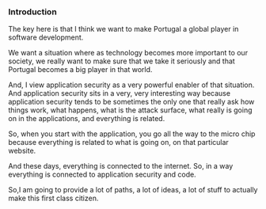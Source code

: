 ### Introduction

The key here is that I think we want to make Portugal a global player in software development.

We want a situation where as technology becomes more important to our society, we really want to make sure that we take it seriously and that Portugal becomes a big player in that world.

And, I view application security as a very powerful enabler of that situation. And application security sits in a very, very interesting way because application security tends to be sometimes the only one that really ask how things work, what happens, what is the attack surface, what really is going on in the applications, and everything is related.

So, when you start with the application, you go all the way to the micro chip because everything is related to what is going on, on that particular website.

And these days, everything is connected to the internet. So, in a way everything is connected to application security and code.

So,I am going to provide a lot of paths, a lot of ideas, a lot of stuff to actually make this first class citizen.
